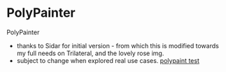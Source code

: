# PolyPainter
PolyPainter
- thanks to Sidar for initial version - from which this is modified towards my full needs on Trilateral, and the lovely rose img.
- subject to change when explored real use cases.
[polypaint test](https://nanjizal.github.io/PolyPainter/build/html5/index.html)